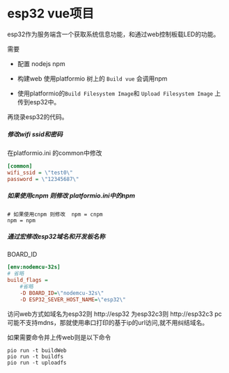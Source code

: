 # esp32 vue项目

esp32作为服务端含一个获取系统信息功能，和通过web控制板载LED的功能。

需要

* 配置 nodejs npm

* 构建web 使用platformio 树上的 `Build vue` 会调用npm

* 使用platformio的`Build Filesystem Image`和 `Upload Filesystem Image`
  上传到esp32中。

再烧录esp32的代码。

##### 修改wifi ssid和密码

在platformio.ini 的common中修改

```ini
[common]
wifi_ssid = \"test0\"
password = \"12345687\"
```

##### 如果使用cnpm 则修改 platformio.ini中的npm

```
# 如果使用cnpm 则修改  npm = cnpm
npm = npm
```

##### 通过宏修改esp32域名和开发板名称

BOARD_ID

```ini
[env:nodemcu-32s]
# 省略
build_flags =
	#省略
	-D BOARD_ID=\"nodemcu-32s\"
    -D ESP32_SEVER_HOST_NAME=\"esp32\"
```

访问web方式如域名为esp32则 http://esp32  为esp32c3则 http://esp32c3  pc可能不支持mdns，那就使用串口打印的基于ip的url访问,就不用纠结域名。



如果需要命令并上传web则是以下命令

```shell
pio run -t buildWeb
pio run -t buildfs
pio run -t uploadfs
```

